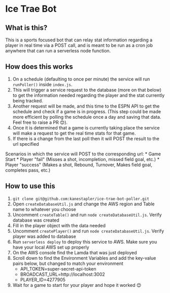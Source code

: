 # Ice Trae Bot

## What is this?

This is a sports focused bot that can relay stat information regarding a player in real time via a POST call, and is meant to be run as a cron job anywhere that can run a serverless node function.

## How does this works

1. On a schedule (defaulting to once per minute) the service will run `runPoller()` inside `index.js`.
2. This will trigger a service request to the database (more on that below) to get the information needed regarding the player and the stat currently being tracked.
3. Another request will be made, and this time to the ESPN API to get the schedule and check if a game is in progress. (This step could be made more efficient by polling the schedule once a day and saving that data. Feel free to raise a PR 😊).
4. Once it is determined that a game is currently taking place the service will make a request to get the real time stats for that game.
5. If there is a change from the last poll then it will POST the result to the url specified

Scenarios in which the service will POST to the corresponding url:
    * Game Start
    * Player "fail" (Misses a shot, incompletion, missed field goal, etc.)
    * Player "success" (Makes a shot, Rebound, Turnover, Makes field goal, completes pass, etc.)

## How to use this

1. `git clone git@github.com:kanestapler/ice-trae-bot-poller.git`
2. Open `createDatabaseUtil.js` and change the AWS region and Table name to whatever you choose
3. Uncomment `createTable()` and run `node createDatabaseUtil.js`. Verify database was created
4. Fill in the player object with the data needed
5. Uncomment `createPlayer()` and run `node createDatabaseUtil.js`. Verify player was added to database
6. Run `serverless deploy` to deploy this service to AWS. Make sure you have your local AWS set up properly
7. On the AWS console find the Lamda that was just deployed
8. Scroll down to find the Environment Variables and add the key-value pairs below, but changed to match your environment
    * API_TOKEN=super-secret-api-token
    * BROADCAST_URL=http://localhost:3002
    * PLAYER_ID=4277905
9. Wait for a game to start for your player and hope it worked 😊
